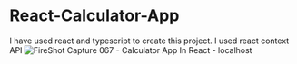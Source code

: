 # React-Calculator-App
I have used react and typescript to create this project. I used react context API
![FireShot Capture 067 - Calculator App In React - localhost](https://github.com/elyasabdullah/React-Calculator-App/assets/99258943/8bc89d0c-a42f-4144-b437-c34887089552)
